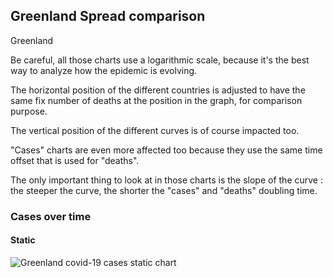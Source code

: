 ## Greenland Spread comparison 

Greenland



Be careful, all those charts use a logarithmic scale, because it's the best way to analyze how the epidemic is evolving.
 
The horizontal position of the different countries is adjusted to have the same fix number of deaths at the position in the graph, for comparison purpose.

The vertical position of the different curves is of course impacted too.

"Cases" charts are even more affected too because they use the same time offset that is used for "deaths".

The only important thing to look at in those charts is the slope of the curve : the steeper the curve, the shorter the "cases" and "deaths" doubling time.



 
### Cases over time
 
#### Static
![Greenland covid-19 cases static chart](https://raw.githubusercontent.com/madlag/coronavirus_study/master/notebooks/graphs/2020-03-20/countries/Greenland/2020-03-20_Greenland_deaths.png "Greenland covid-19 cases static chart")   

